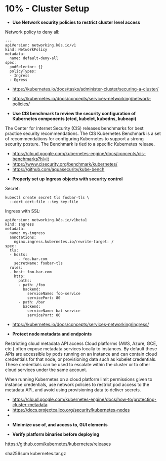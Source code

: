 # 10% - Cluster Setup

* **Use Network security policies to restrict cluster level access**

Network policy to deny all:
```
---
apiVersion: networking.k8s.io/v1
kind: NetworkPolicy
metadata:
  name: default-deny-all
spec:
  podSelector: {}
  policyTypes:
  - Ingress
  - Egress

```

- https://kubernetes.io/docs/tasks/administer-cluster/securing-a-cluster/

- https://kubernetes.io/docs/concepts/services-networking/network-policies/


* **Use CIS benchmark to review the security configuration of Kubernetes components (etcd, kubelet, kubedns, kubeapi)**

The Center for Internet Security (CIS) releases benchmarks for best practice security recommendations. The CIS Kubernetes Benchmark is a set of recommendations for configuring Kubernetes to support a strong security posture. The Benchmark is tied to a specific Kubernetes release.

- https://cloud.google.com/kubernetes-engine/docs/concepts/cis-benchmarks?hl=it
- https://www.cisecurity.org/benchmark/kubernetes/
- https://github.com/aquasecurity/kube-bench

* **Properly set up Ingress objects with security control**

Secret:
```
kubectl create secret tls foobar-tls \
  --cert cert-file --key key-file
```
Ingress with SSL:

```
apiVersion: networking.k8s.io/v1beta1
kind: Ingress
metadata:
  name: my-ingress
  annotations:
    nginx.ingress.kubernetes.io/rewrite-target: /
spec:
  tls:
  - hosts:
      - foo.bar.com
    secretName: foobar-tls
  rules:
  - host: foo.bar.com
    http:
      paths:
      - path: /foo
        backend:
          serviceName: foo-service
          servicePort: 80
      - path: /bar
        backend:
          serviceName: bat-service
          servicePort: 80
```
- https://kubernetes.io/docs/concepts/services-networking/ingress/

* **Protect node metadata and endpoints**

Restricting cloud metadata API access
Cloud platforms (AWS, Azure, GCE, etc.) often expose metadata services locally to instances. By default these APIs are accessible by pods running on an instance and can contain cloud credentials for that node, or provisioning data such as kubelet credentials. These credentials can be used to escalate within the cluster or to other cloud services under the same account.

When running Kubernetes on a cloud platform limit permissions given to instance credentials, use network policies to restrict pod access to the metadata API, and avoid using provisioning data to deliver secrets.

- https://cloud.google.com/kubernetes-engine/docs/how-to/protecting-cluster-metadata
- https://docs.projectcalico.org/security/kubernetes-nodes
- 
* **Minimize use of, and access to, GUI elements**

* **Verify platform binaries before deploying**

https://github.com/kubernetes/kubernetes/releases

sha256sum kubernetes.tar.gz
